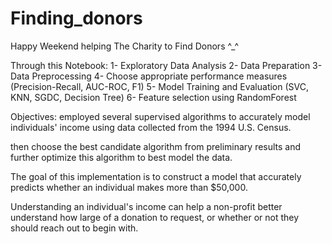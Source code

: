 # Finding_donors

Happy Weekend helping The Charity to Find Donors ^_^

Through this Notebook:
1- Exploratory Data Analysis
2- Data Preparation
3- Data Preprocessing
4- Choose appropriate performance measures (Precision-Recall, AUC-ROC, F1)
5- Model Training and Evaluation (SVC, KNN, SGDC, Decision Tree)
6- Feature selection using RandomForest

Objectives:
employed several supervised algorithms to accurately model individuals' income using data collected from the 1994 U.S. Census.

then choose the best candidate algorithm from preliminary results and further optimize this algorithm to best model the data.

The goal of this implementation is to construct a model that accurately predicts whether an individual makes more than $50,000.

Understanding an individual's income can help a non-profit better understand how large of a donation to request, or whether or not they should reach out to begin with.
